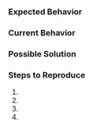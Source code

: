 <!-- Provide a general summary of the issue/question in the title above. -->
<!-- Incase of a question, remove the format below, and write your question. -->

### Expected Behavior
<!-- Tell us what should happen. -->

### Current Behavior
<!-- Tell us what happens instead of the expected behavior. -->

### Possible Solution
<!-- Think you have a solution? Let us know! -->

### Steps to Reproduce
<!-- Provide a link to a live example, or a set of steps to reproduce -->
<!-- this bug. Issue will be closed/ignored if missing. -->
1.
2.
3.
4.

